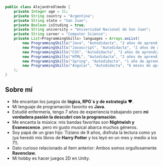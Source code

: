 ```java
public class AlejandroOlmedo {
    private Integer age = 31;
    private String country = "Argentina";
    private String state = "San Juan";
    private Boolean isStuding = true;
    private String university = "Universidad Nacional de San Juan";
    private String career = "Computer Science";
    private List<ProgrammingSkills> languages = Arrays.asList(
        new ProgrammingSkills("Java", "Autodidacta", "2 años de aprendizaje"),
        new ProgrammingSkills("Javascript", "Autodidacta", "2 años de aprendizaje"),
        new ProgrammingSkills("CSS", "Autodidacta", "2 años de aprendizaje"),
        new ProgrammingSkills("HTML", "Autodidacta", "2 años de aprendizaje"),
        new ProgrammingSkills("Spring", "Autodidacta", "1 año de aprendizaje"),
        new ProgrammingSkills("Angular", "Autodidacta", "6 meses de aprendizaje")
    );
}
```

## Sobre mí

- Me encantan los juegos de **lógica, RPG´s y de estrategia** ❤.
- Mi lenguaje de programación favorito es **Java**.
- Estudié enfermería, tengo 7 años de experiencia trabajando pero **mi verdadera pasión la descubrí con la programación**.
- Me encanta la música: mis bandas favoritas son **Nightwish y Evanescence**. pero mi gusto musical abarca muchos géneros.
- Soy papá de un gran hijo: Tiziano de 9 años, disfruta la lectura como yo (ya heredó mis libros de **Harry Potter** y los leyó en un mes y medio a los 7!).
- Dato curioso relacionado al ítem anterior: Ambos somos orgullosamente **Ravenclaw**.
- Mi hobby es hacer juegos 2D en Unity. 






<!--
**NicoDev92/NicoDev92** is a ✨ _special_ ✨ repository because its `README.md` (this file) appears on your GitHub profile.

Here are some ideas to get you started:

- 🔭 I’m currently working on ...
- 🌱 I’m currently learning ...
- 👯 I’m looking to collaborate on ...
- 🤔 I’m looking for help with ...
- 💬 Ask me about ...
- 📫 How to reach me: ...
- 😄 Pronouns: ...
- ⚡ Fun fact: ...
-->
